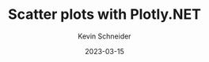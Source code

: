 ---
title: Scatter plots with Plotly.NET
author: Kevin Schneider
author_link: https://github.com/kMutagene
graph_category: basic
date: 2023-03-15
summary: Scatter plots are one of the most fundamental ways of visualizing two-dimensional data.
preview_image: images/scatter.png
---